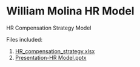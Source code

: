 # William Molina HR Model
HR Compensation Strategy Model

Files included:
1. <a href="/wlm-HRModel/HR_compensation_strategy.xlsx">HR_compensation_strategy.xlsx</a>
2. <a href="/wlm-HRModel/Presentation-HR Model.pptx">Presentation-HR Model.pptx<a/>
